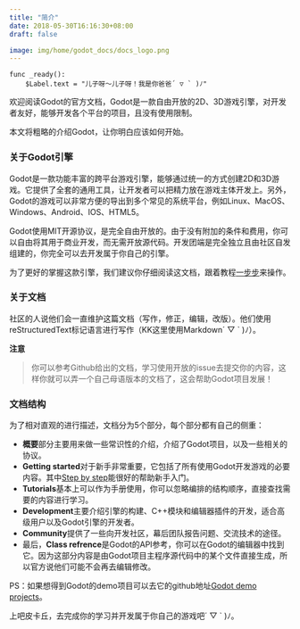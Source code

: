 ```yaml
---
title: "简介"
date: 2018-05-30T16:16:30+08:00
draft: false

image: img/home/godot_docs/docs_logo.png
---
```


```
func _ready():
	$Label.text = "儿子呀～儿子呀！我是你爸爸´ ▽ ` )ﾉ"
```
<!--more-->

欢迎阅读Godot的官方文档，Godot是一款自由开放的2D、3D游戏引擎，对开发者友好，能够开发各个平台的项目，且没有使用限制。

本文将粗略的介绍Godot，让你明白应该如何开始。

### 关于Godot引擎

Godot是一款功能丰富的跨平台游戏引擎，能够通过统一的方式创建2D和3D游戏。它提供了全套的通用工具，让开发者可以把精力放在游戏主体开发上。另外，Godot的游戏可以非常方便的导出到多个常见的系统平台，例如Linux、MacOS、Windows、Android、IOS、HTML5。

Godot使用MIT开源协议，是完全自由开放的。由于没有附加的条件和费用，你可以自由将其用于商业开发，而无需开放源代码。开发团端是完全独立且由社区自发组建的，你完全可以去开发属于你自己的引擎。

为了更好的掌握这款引擎，我们建议你仔细阅读这文档，跟着教程[一步步](../../getting_started/step_by_step)来操作。

### 关于文档

社区的人说他们会一直维护这篇文档（写作，修正，编辑，改版）。他们使用reStructuredText标记语言进行写作（KK这里使用Markdown´ ▽ ` )ﾉ）。

**注意**

> 你可以参考Github给出的文档，学习使用开放的issue去提交你的内容，这样你就可以弄一个自己母语版本的文档了，这会帮助Godot项目发展！


### 文档结构

 为了相对直观的进行描述，文档分为5个部分，每个部分都有自己的侧重：

- **概要**部分主要用来做一些常识性的介绍，介绍了Godot项目，以及一些相关的协议。
- **Getting started**对于新手非常重要，它包括了所有使用Godot开发游戏的必要内容。其中[Step by step](../../getting_started/step_by_step)能很好的帮助新手入门。
- **Tutorials**基本上可以作为手册使用，你可以忽略编排的结构顺序，直接查找需要的内容进行学习。
- **Development**主要介绍引擎的构建、C++模块和编辑器插件的开发，适合高级用户以及Godot引擎的开发者。
- **Community**提供了一些向开发社区，幕后团队报告问题、交流技术的途径。
- 最后，**Class refrence**是Godot的API参考，你可以在Godot的编辑器中找到它。因为这部分内容是由Godot项目主程序源代码中的某个文件直接生成，所以官方说他们可能不会再去编辑修改。

PS：如果想得到Godot的demo项目可以去它的github地址[Godot demo projects](https://github.com/godotengine/godot-demo-projects)。

上吧皮卡丘，去完成你的学习并开发属于你自己的游戏吧´ ▽ ` )ﾉ。
